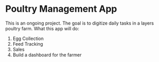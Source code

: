 # Poultry Management App

This is an ongoing project. The goal is to digitize daily tasks in a layers poultry farm. What this app will do:
1. Egg Collection
2. Feed Tracking
3. Sales
4. Build a dashboard for the farmer
